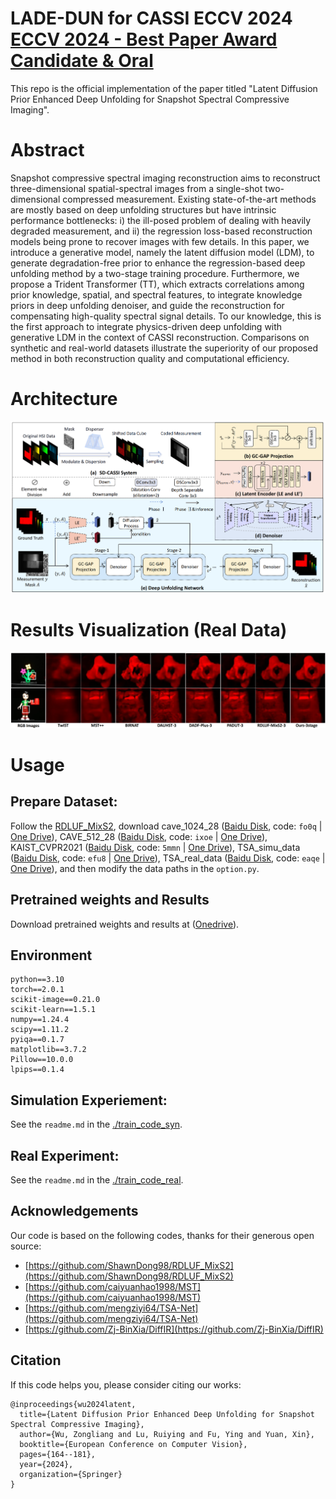 
# LADE-DUN for CASSI ECCV 2024 [ECCV 2024 - Best Paper Award Candidate & Oral](https://eccv2024.ecva.net/virtual/2024/awards_detail)

This repo is the official implementation of the paper titled "Latent Diffusion Prior Enhanced Deep Unfolding for Snapshot Spectral Compressive Imaging".

# Abstract

Snapshot compressive spectral imaging reconstruction aims to reconstruct three-dimensional spatial-spectral images from a single-shot two-dimensional compressed measurement. Existing state-of-the-art methods are mostly based on deep unfolding structures but have intrinsic performance bottlenecks: i) the ill-posed problem of dealing with heavily degraded measurement, and ii) the regression loss-based reconstruction models being prone to recover images with few details. In this paper, we introduce a generative model, namely the latent diffusion model (LDM), to generate degradation-free prior to enhance the regression-based deep unfolding method by a two-stage training procedure. Furthermore, we propose a Trident Transformer (TT), which extracts correlations among prior knowledge, spatial, and spectral features, to integrate knowledge priors in deep unfolding denoiser, and guide the reconstruction for compensating high-quality spectral signal details. To our knowledge, this is the first approach to integrate physics-driven deep unfolding with generative LDM in the context of CASSI reconstruction. Comparisons on synthetic and real-world datasets illustrate the superiority of our proposed method in both reconstruction quality and computational efficiency.

# Architecture

<div align=center>
<img src="./figures/LADE_DUN_fig.png" >
</div>

# Results Visualization (Real Data)

<div align=center>
<img src="./figures/real_fig.png" >
</div>

# Usage 

## Prepare Dataset:
Follow the [RDLUF_MixS2](https://github.com/ShawnDong98/RDLUF_MixS2),
download cave_1024_28 ([Baidu Disk](https://pan.baidu.com/s/1X_uXxgyO-mslnCTn4ioyNQ), code: `fo0q` | [One Drive](https://bupteducn-my.sharepoint.com/:f:/g/personal/mengziyi_bupt_edu_cn/EmNAsycFKNNNgHfV9Kib4osB7OD4OSu-Gu6Qnyy5PweG0A?e=5NrM6S)), CAVE_512_28 ([Baidu Disk](https://pan.baidu.com/s/1ue26weBAbn61a7hyT9CDkg), code: `ixoe` | [One Drive](https://mailstsinghuaeducn-my.sharepoint.com/:f:/g/personal/lin-j21_mails_tsinghua_edu_cn/EjhS1U_F7I1PjjjtjKNtUF8BJdsqZ6BSMag_grUfzsTABA?e=sOpwm4)), KAIST_CVPR2021 ([Baidu Disk](https://pan.baidu.com/s/1LfPqGe0R_tuQjCXC_fALZA), code: `5mmn` | [One Drive](https://mailstsinghuaeducn-my.sharepoint.com/:f:/g/personal/lin-j21_mails_tsinghua_edu_cn/EkA4B4GU8AdDu0ZkKXdewPwBd64adYGsMPB8PNCuYnpGlA?e=VFb3xP)), TSA_simu_data ([Baidu Disk](https://pan.baidu.com/s/1LI9tMaSprtxT8PiAG1oETA), code: `efu8` | [One Drive](https://1drv.ms/u/s!Au_cHqZBKiu2gYFDwE-7z1fzeWCRDA?e=ofvwrD)), TSA_real_data ([Baidu Disk](https://pan.baidu.com/s/1RoOb1CKsUPFu0r01tRi5Bg), code: `eaqe` | [One Drive](https://1drv.ms/u/s!Au_cHqZBKiu2gYFTpCwLdTi_eSw6ww?e=uiEToT)), and then modify the data paths in the `option.py`.


## Pretrained weights and Results

Download pretrained weights and results at ([Onedrive](https://westlakeu-my.sharepoint.com/:f:/g/personal/wuzongliang_westlake_edu_cn/EikQ7Wr9ToNCp6YktuRzDwkBZnyvcB3Hb4meuhmH3YhKXg?e=k7W36q)).

## Environment
```
python==3.10
torch==2.0.1
scikit-image==0.21.0
scikit-learn==1.5.1
numpy==1.24.4
scipy==1.11.2
pyiqa==0.1.7
matplotlib==3.7.2
Pillow==10.0.0
lpips==0.1.4
```
## Simulation Experiement:

See the `readme.md` in the [./train_code_syn](./train_code_syn).

## Real Experiment:

See the `readme.md` in the [./train_code_real](./train_code_real).


## Acknowledgements

Our code is based on the following codes, thanks for their generous open source:

- [https://github.com/ShawnDong98/RDLUF_MixS2](https://github.com/ShawnDong98/RDLUF_MixS2)
- [https://github.com/caiyuanhao1998/MST](https://github.com/caiyuanhao1998/MST)
- [https://github.com/mengziyi64/TSA-Net](https://github.com/mengziyi64/TSA-Net)
- [https://github.com/Zj-BinXia/DiffIR](https://github.com/Zj-BinXia/DiffIR)




## Citation

If this code helps you, please consider citing our works:

```shell
@inproceedings{wu2024latent,
  title={Latent Diffusion Prior Enhanced Deep Unfolding for Snapshot Spectral Compressive Imaging},
  author={Wu, Zongliang and Lu, Ruiying and Fu, Ying and Yuan, Xin},
  booktitle={European Conference on Computer Vision},
  pages={164--181},
  year={2024},
  organization={Springer}
}
```
